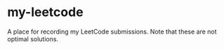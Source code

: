 # my-leetcode

A place for recording my LeetCode submissions. Note that these are not optimal solutions.
